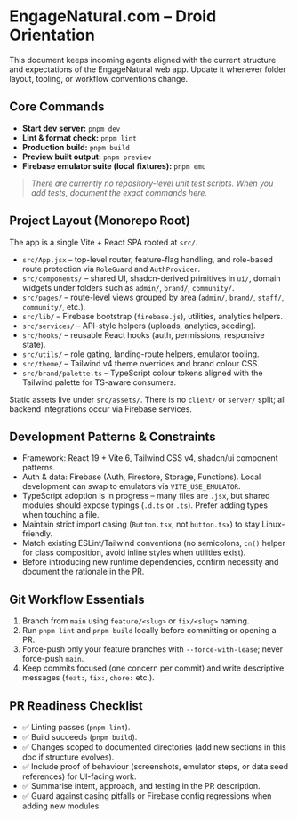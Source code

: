 # EngageNatural.com – Droid Orientation

This document keeps incoming agents aligned with the current structure and expectations of the EngageNatural web app. Update it whenever folder layout, tooling, or workflow conventions change.

## Core Commands

- **Start dev server:** `pnpm dev`
- **Lint & format check:** `pnpm lint`
- **Production build:** `pnpm build`
- **Preview built output:** `pnpm preview`
- **Firebase emulator suite (local fixtures):** `pnpm emu`

> _There are currently no repository-level unit test scripts. When you add tests, document the exact commands here._

## Project Layout (Monorepo Root)

The app is a single Vite + React SPA rooted at `src/`.

- `src/App.jsx` – top-level router, feature-flag handling, and role-based route protection via `RoleGuard` and `AuthProvider`.
- `src/components/` – shared UI, shadcn-derived primitives in `ui/`, domain widgets under folders such as `admin/`, `brand/`, `community/`.
- `src/pages/` – route-level views grouped by area (`admin/`, `brand/`, `staff/`, `community/`, etc.).
- `src/lib/` – Firebase bootstrap (`firebase.js`), utilities, analytics helpers.
- `src/services/` – API-style helpers (uploads, analytics, seeding).
- `src/hooks/` – reusable React hooks (auth, permissions, responsive state).
- `src/utils/` – role gating, landing-route helpers, emulator tooling.
- `src/theme/` – Tailwind v4 theme overrides and brand colour CSS.
- `src/brand/palette.ts` – TypeScript colour tokens aligned with the Tailwind palette for TS-aware consumers.

Static assets live under `src/assets/`. There is no `client/` or `server/` split; all backend integrations occur via Firebase services.

## Development Patterns & Constraints

- Framework: React 19 + Vite 6, Tailwind CSS v4, shadcn/ui component patterns.
- Auth & data: Firebase (Auth, Firestore, Storage, Functions). Local development can swap to emulators via `VITE_USE_EMULATOR`.
- TypeScript adoption is in progress – many files are `.jsx`, but shared modules should expose typings (`.d.ts` or `.ts`). Prefer adding types when touching a file.
- Maintain strict import casing (`Button.tsx`, not `button.tsx`) to stay Linux-friendly.
- Match existing ESLint/Tailwind conventions (no semicolons, `cn()` helper for class composition, avoid inline styles when utilities exist).
- Before introducing new runtime dependencies, confirm necessity and document the rationale in the PR.

## Git Workflow Essentials

1. Branch from `main` using `feature/<slug>` or `fix/<slug>` naming.
2. Run `pnpm lint` and `pnpm build` locally before committing or opening a PR.
3. Force-push only your feature branches with `--force-with-lease`; never force-push `main`.
4. Keep commits focused (one concern per commit) and write descriptive messages (`feat:`, `fix:`, `chore:` etc.).

## PR Readiness Checklist

- ✅ Linting passes (`pnpm lint`).
- ✅ Build succeeds (`pnpm build`).
- ✅ Changes scoped to documented directories (add new sections in this doc if structure evolves).
- ✅ Include proof of behaviour (screenshots, emulator steps, or data seed references) for UI-facing work.
- ✅ Summarise intent, approach, and testing in the PR description.
- ✅ Guard against casing pitfalls or Firebase config regressions when adding new modules.